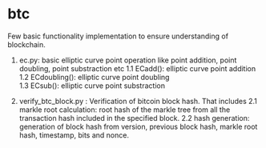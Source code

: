 # btc

Few basic functionality implementation to ensure understanding of blockchain.
1. ec.py: basic elliptic curve point operation like point addition, point doubling, point substraction etc
      1.1 ECadd(): elliptic curve point addition
      1.2 ECdoubling(): elliptic curve point doubling      
      1.3 ECsub(): elliptic curve point substraction
      
2. verify_btc_block.py : Verification of bitcoin block hash. That includes
      2.1 markle root calculation: root hash of the markle tree from all the transaction hash included in the specified block.
      2.2 hash generation: generation of block hash from version, previous block hash, markle root hash, timestamp, bits and nonce.


